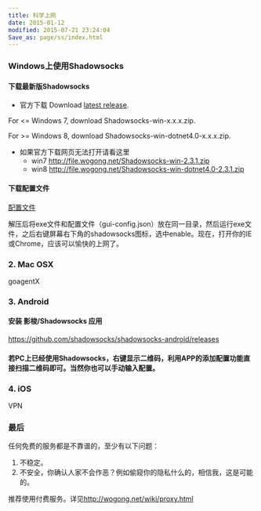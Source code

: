```yaml
---
title: 科学上网
date: 2015-01-12
modified: 2015-07-21 23:24:04
Save_as: page/ss/index.html
---
```


### Windows上使用Shadowsocks

#### 下载最新版Shadowsocks
* 官方下载
Download [latest release](https://sourceforge.net/projects/shadowsocksgui/files/dist/).

For <= Windows 7, download Shadowsocks-win-x.x.x.zip.

For >= Windows 8, download Shadowsocks-win-dotnet4.0-x.x.x.zip.

* 如果官方下载网页无法打开请看这里
    - win7 <http://file.wogong.net/Shadowsocks-win-2.3.1.zip>
    - win8 <http://file.wogong.net/Shadowsocks-win-dotnet4.0-2.3.1.zip>

#### 下载配置文件

[配置文件](http://wogong.net/p/gui-config.json)


解压后将exe文件和配置文件（gui-config.json）放在同一目录，然后运行exe文件，之后右键屏幕右下角的shadowsocks图标，选中enable。现在，打开你的IE或Chrome，应该可以愉快的上网了。

### 2. Mac OSX
goagentX

### 3. Android

#### 安装 影梭/Shadowsocks 应用
<https://github.com/shadowsocks/shadowsocks-android/releases>

#### 若PC上已经使用Shadowsocks，右键显示二维码，利用APP的添加配置功能直接扫描二维码即可。当然你也可以手动输入配置。


### 4. iOS
VPN

### 最后
任何免费的服务都是不靠谱的，至少有以下问题：
1. 不稳定。
2. 不安全，你确认人家不会作恶？例如偷窥你的隐私什么的，相信我，这是可能的。

推荐使用付费服务。详见<http://wogong.net/wiki/proxy.html>  
